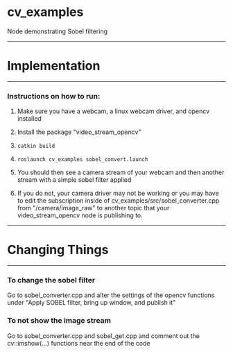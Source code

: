 # cv_examples
Node demonstrating Sobel filtering

------------------------------------------------------------------------
# Implementation 
------------------------------------------------------------------------

### Instructions on how to run:

1. Make sure you have a webcam, a linux webcam driver, and opencv installed

2. Install the package "video_stream_opencv"

3. ```catkin build``` 

2. ```roslaunch cv_examples sobel_convert.launch```

3. You should then see a camera stream of your webcam and then another stream with a simple sobel filter applied

4. If you do not, your camera driver may not be working or you may have to edit the subscription inside of cv_examples/src/sobel_converter.cpp from "/camera/image_raw" to another topic that your video_stream_opencv node is publishing to. 

------------------------------------------------------------------------
# Changing Things
------------------------------------------------------------------------

### To change the sobel filter
Go to sobel_converter.cpp and alter the settings of the opencv functions under "Apply SOBEL filter, bring up window, and publish it"

### To not show the image stream
Go to sobel_converter.cpp and sobel_get.cpp and comment out the cv::imshow(...) functions near the end of the code
